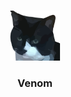 <!-- PROJECT LOGO -->
<br />
<p align="center">
  <a href="https://github.com/joshhoughton/venom">
    <img src="venom/icons/icon.png" alt="Logo" width="80" height="80">
  </a>

  <h3 align="center">Venom</h3>